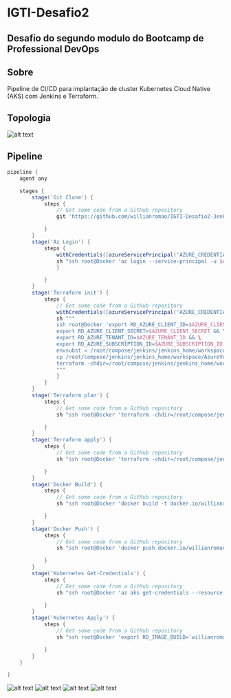 # IGTI-Desafio2

## Desafio do segundo modulo do Bootcamp de Professional DevOps

## Sobre

Pipeline de CI/CD para implantação de cluster Kubernetes Cloud Native (AKS) com Jenkins e Terraform. 

## Topologia

![alt text](https://willianromaocursos.blob.core.windows.net/public/IGTI-Desafio2-DevOps.png)

## Pipeline

```groovy
pipeline {
    agent any

    stages {
        stage('Git Clone') {
            steps {
                // Get some code from a GitHub repository
                git 'https://github.com/willianromao/IGTI-Desafio2-Jenkins.git'

            }
        }
        stage('Az Login') {
            steps {
                withCredentials([azureServicePrincipal('AZURE_CREDENTIAL')]) {
                sh "ssh root@Docker 'az login --service-principal -u $AZURE_CLIENT_ID -p $AZURE_CLIENT_SECRET -t $AZURE_TENANT_ID'"
                }

            }
        }
        stage('Terraform init') {
            steps {
                // Get some code from a GitHub repository
                withCredentials([azureServicePrincipal('AZURE_CREDENTIAL')]) {
                sh """
                ssh root@Docker 'export RD_AZURE_CLIENT_ID=$AZURE_CLIENT_ID && \
				export RD_AZURE_CLIENT_SECRET=$AZURE_CLIENT_SECRET && \
				export RD_AZURE_TENANT_ID=$AZURE_TENANT_ID && \
				export RD_AZURE_SUBSCRIPTION_ID=$AZURE_SUBSCRIPTION_ID && \
				envsubst < /root/compose/jenkins/jenkins_home/workspace/AzureVotingApp/automation/main.tf > /root/compose/jenkins/jenkins_home/workspace/AzureVotingApp/automation/main.tf.bak && \
				cp /root/compose/jenkins/jenkins_home/workspace/AzureVotingApp/automation/main.tf.bak /root/compose/jenkins/jenkins_home/workspace/AzureVotingApp/automation/main.tf && \
				terraform -chdir=/root/compose/jenkins/jenkins_home/workspace/AzureVotingApp/automation init'
                """
                }
            }
        }
        stage('Terraform plan') {
            steps {
                // Get some code from a GitHub repository
                sh "ssh root@Docker 'terraform -chdir=/root/compose/jenkins/jenkins_home/workspace/AzureVotingApp/automation plan'"

            }
        }
        stage('Terraform apply') {
            steps {
                // Get some code from a GitHub repository
                sh "ssh root@Docker 'terraform -chdir=/root/compose/jenkins/jenkins_home/workspace/AzureVotingApp/automation apply -auto-approve'"

            }
        }
        stage('Docker Build') {
            steps {
                // Get some code from a GitHub repository
                sh "ssh root@Docker 'docker build -t docker.io/willianromao/azure-vote-front:v$BUILD_NUMBER /root/compose/jenkins/jenkins_home/workspace/AzureVotingApp/azure-vote'"

            }
        }
        stage('Docker Push') {
            steps {
                // Get some code from a GitHub repository
                sh "ssh root@Docker 'docker push docker.io/willianromao/azure-vote-front:v$BUILD_NUMBER'"

            }
        }
        stage('Kubernetes Get-Credentials') {
            steps {
                // Get some code from a GitHub repository
                sh "ssh root@Docker 'az aks get-credentials --resource-group jenkins-lab --name IGTI-aks1 --overwrite-existing'"

            }
        }
        stage('Kubernetes Apply') {
            steps {
                // Get some code from a GitHub repository
                sh "ssh root@Docker 'export RD_IMAGE_BUILD='willianromao/azure-vote-front:v$BUILD_NUMBER' && envsubst < /root/compose/jenkins/jenkins_home/workspace/AzureVotingApp/automation/azure-vote-all-in-one-redis.yaml | kubectl apply -f -'"

            }
        }
    }

}
```
![alt text](https://willianromaocursos.blob.core.windows.net/public/IGTI-Desafio2-DevOps-Pipeline1.PNG) 
![alt text](https://willianromaocursos.blob.core.windows.net/public/IGTI-Desafio2-DevOps-Pipeline2.PNG)
![alt text](https://willianromaocursos.blob.core.windows.net/public/IGTI-Desafio2-DevOps-Pipeline3.PNG)
![alt text](https://willianromaocursos.blob.core.windows.net/public/IGTI-Desafio2-DevOps-Pipeline4.PNG)
